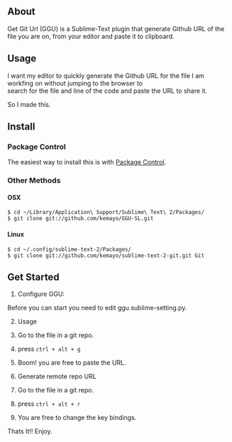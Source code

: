 ## About

Get Git Url (GGU) is a Sublime-Text plugin that generate Github URL of the file you are on, from your editor and paste it to clipboard.

## Usage

I want my editor to quickly generate the Github URL for the file I am workfing on without jumping to the browser to   
search for the file and line of the code and paste the URL to share it.

So I made this.

## Install

### Package Control

The easiest way to install this is with [Package Control](http://wbond.net/sublime\_packages/package\_control).

### Other Methods

#### OSX

```
$ cd ~/Library/Application\ Support/Sublime\ Text\ 2/Packages/
$ git clone git://github.com/kemayo/GGU-SL.git 
```

#### Linux

```
$ cd ~/.config/sublime-text-2/Packages/
$ git clone git://github.com/kemayo/sublime-text-2-git.git Git
```

## Get Started

1. Configure GGU:

  Before you can start you need to edit ggu.sublime-setting.py.


2.  Usage 

  1. Go to the file in a git repo.

  2. press `ctrl + alt + g`

  3. Boom! you are free to paste the URL.

3.  Generate remote repo URL

  1. Go to the file in a git repo.

  2. press `ctrl + alt + r`

4.  You are free to change the key bindings.


Thats It!! Enjoy.




